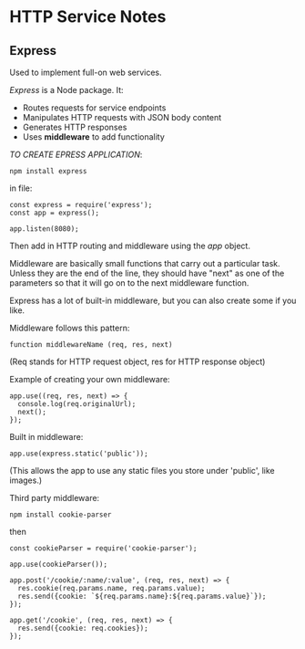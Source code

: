 # HTTP Service Notes


## Express
Used to implement full-on web services.

*Express* is a Node package. It:
* Routes requests for service endpoints
* Manipulates HTTP requests with JSON body content
* Generates HTTP responses
* Uses **middleware** to add functionality

*TO CREATE EPRESS APPLICATION*:
```
npm install express
```
in file:
```
const express = require('express');
const app = express();

app.listen(8080);
```

Then add in HTTP routing and middleware using the *app* object.

Middleware are basically small functions that carry out a particular task. Unless they are the end of the line, they should have "next" as one of 
the parameters so that it will go on to the next middleware function.

Express has a lot of built-in middleware, but you can also create some if you like.

Middleware follows this pattern:
```
function middlewareName (req, res, next)
```

(Req stands for HTTP request object, res for HTTP response object)

Example of creating your own middleware:
```
app.use((req, res, next) => {
  console.log(req.originalUrl);
  next();
});
```

Built in middleware:
```
app.use(express.static('public'));
```
(This allows the app to use any static files you store under 'public', like images.)


Third party middleware:
```
npm install cookie-parser
```
then
```
const cookieParser = require('cookie-parser');

app.use(cookieParser());

app.post('/cookie/:name/:value', (req, res, next) => {
  res.cookie(req.params.name, req.params.value);
  res.send({cookie: `${req.params.name}:${req.params.value}`});
});

app.get('/cookie', (req, res, next) => {
  res.send({cookie: req.cookies});
});
```

